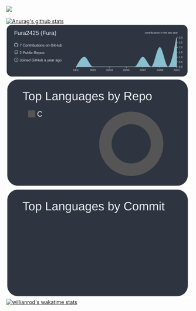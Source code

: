 ![](https://komarev.com/ghpvc/?username=fura2425&style=flat-square&color=2F343F)

[![Anurag's github stats](https://github-readme-stats.vercel.app/api?username=fura2425&include_all_commits=true&count_private=true&show_icons=true&theme=nord&title_color=D8DDE7)](https://github.com/anuraghazra/github-readme-stats)
[![](https://raw.githubusercontent.com/Fura2425/Fura2425/master/profile-summary-card-output/nord_dark/0-profile-details.svg)](https://github.com/vn7n24fzkq/github-profile-summary-cards)
[![](https://raw.githubusercontent.com/Fura2425/Fura2425/master/profile-summary-card-output/nord_dark/1-repos-per-language.svg)](https://github.com/vn7n24fzkq/github-profile-summary-cards)
[![](https://raw.githubusercontent.com/Fura2425/Fura2425/master/profile-summary-card-output/nord_dark/2-most-commit-language.svg)](https://github.com/vn7n24fzkq/github-profile-summary-cards)
[![willianrod's wakatime stats](https://github-readme-stats.vercel.app/api/wakatime?username=fura2425)](https://github.com/anuraghazra/github-readme-stats)


<!--
**Fura2425/Fura2425** is a ✨ _special_ ✨ repository because its `README.md` (this file) appears on your GitHub profile.

Here are some ideas to get you started:

- 🔭 I’m currently working on ...
- 🌱 I’m currently learning ...
- 👯 I’m looking to collaborate on ...
- 🤔 I’m looking for help with ...
- 💬 Ask me about ...
- 📫 How to reach me: ...
- 😄 Pronouns: ...
- ⚡ Fun fact: ...
-->
